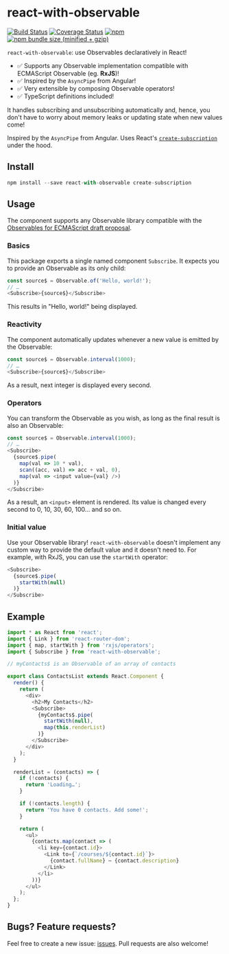 # react-with-observable
[![Build Status](https://travis-ci.org/mmiszy/react-with-observable.svg?branch=master)](https://travis-ci.org/mmiszy/react-with-observable)
[![Coverage Status](https://coveralls.io/repos/github/mmiszy/react-with-observable/badge.svg?branch=master)](https://coveralls.io/github/mmiszy/react-with-observable?branch=master)
[![npm](https://img.shields.io/npm/v/react-with-observable.svg)](https://www.npmjs.com/package/react-with-observable)
[![npm bundle size (minified + gzip)](https://img.shields.io/bundlephobia/minzip/react-with-observable.svg)](https://www.npmjs.com/package/react-with-observable)


`react-with-observable`: use Observables declaratively in ️️React!

* ✅ Supports any Observable implementation compatible with ECMAScript Observable (eg. **RxJS**)!
* ✅ Inspired by the `AsyncPipe` from Angular!
* ✅ Very extensible by composing Observable operators!
* ✅ TypeScript definitions included!

It handles subscribing and unsubscribing automatically and, hence, you don't have to worry about memory leaks or updating state when new values come!

Inspired by the `AsyncPipe` from Angular. Uses React's [`create-subscription`](https://github.com/facebook/react/tree/master/packages/create-subscription) under the hood.

## Install
```javascript
npm install --save react-with-observable create-subscription
```

## Usage
The component supports any Observable library compatible with the [Observables for ECMAScript draft proposal](https://github.com/tc39/proposal-observable).

### Basics
This package exports a single named component `Subscribe`. It expects you to provide an Observable as its only child:

```javascript
const source$ = Observable.of('Hello, world!');
// …
<Subscribe>{source$}</Subscribe>
```

This results in "Hello, world!" being displayed.

### Reactivity
The component automatically updates whenever a new value is emitted by the Observable:

```javascript
const source$ = Observable.interval(1000);
// …
<Subscribe>{source$}</Subscribe>
```

As a result, next integer is displayed every second.


### Operators
You can transform the Observable as you wish, as long as the final result is also an Observable:

```javascript
const source$ = Observable.interval(1000);
// …
<Subscribe>
  {source$.pipe(
    map(val => 10 * val),
    scan((acc, val) => acc + val, 0),
    map(val => <input value={val} />)
  )}
</Subscribe>
```

As a result, an `<input>` element is rendered. Its value is changed every second to 0, 10, 30, 60, 100… and so on.

### Initial value
Use your Observable library! `react-with-observable` doesn't implement any custom way to provide the default value and it doesn't need to. For example, with RxJS, you can use the `startWith` operator:

```javascript
<Subscribe>
  {source$.pipe(
    startWith(null)
  )}
</Subscribe>
```

## Example
```javascript
import * as React from 'react';
import { Link } from 'react-router-dom';
import { map, startWith } from 'rxjs/operators';
import { Subscribe } from 'react-with-observable';

// myContacts$ is an Observable of an array of contacts

export class ContactsList extends React.Component {
  render() {
    return (
      <div>
        <h2>My Contacts</h2>
        <Subscribe>
          {myContacts$.pipe(
            startWith(null),
            map(this.renderList)
          )}
        </Subscribe>
      </div>
    );
  }

  renderList = (contacts) => {
    if (!contacts) {
      return 'Loading…';
    }

    if (!contacts.length) {
      return 'You have 0 contacts. Add some!';
    }

    return (
      <ul>
        {contacts.map(contact => (
          <li key={contact.id}>
            <Link to={`/courses/${contact.id}`}>
              {contact.fullName} — {contact.description}
            </Link>
          </li>
        ))}
      </ul>
    );
  };
}
```

## Bugs? Feature requests?
Feel free to create a new issue: [issues](https://github.com/mmiszy/react-with-observable/issues). Pull requests are also welcome!


